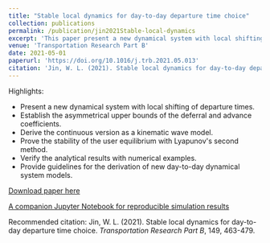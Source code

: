 ```yaml
---
title: "Stable local dynamics for day-to-day departure time choice"
collection: publications
permalink: /publication/jin2021Stable-local-dynamics
excerpt: 'This paper present a new dynamical system with local shifting of departure times.'
venue: 'Transportation Research Part B'
date: 2021-05-01
paperurl: 'https://doi.org/10.1016/j.trb.2021.05.013'
citation: 'Jin, W. L. (2021). Stable local dynamics for day-to-day departure time choice. <i>Transportation Research Part B</i>, 149, 463-479.'
---
```

Highlights:
- Present a new dynamical system with local shifting of departure times.
- Establish the asymmetrical upper bounds of the deferral and advance coefficients.
- Derive the continuous version as a kinematic wave model.
- Prove the stability of the user equilibrium with Lyapunov's second method.
- Verify the analytical results with numerical examples.
- Provide guidelines for the derivation of new day-to-day dynamical system models.

[Download paper here](https://doi.org/10.1016/j.trb.2021.05.013)

[A companion Jupyter Notebook for reproducible simulation results](https://jin-wl.github.io/Jin-WL-Public-Jupyter-Notebooks/retro/notebooks/?path=jin2021Stable-local-dynamics-for-day-to-day-departure-time-choice.ipynb)

Recommended citation: Jin, W. L. (2021). Stable local dynamics for day-to-day departure time choice. <i>Transportation Research Part B</i>, 149, 463-479.